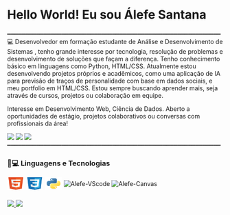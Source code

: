 # Hello World! Eu sou Álefe Santana
━━━━━━━━━━━━━━━━━━━━━━━━━━━━━━━━━━━━━━━━━━━━━━━━━━━━━━━━━━━
💻 Desenvolvedor em formação estudante de Análise e Desenvolvimento de Sistemas , tenho grande interesse por tecnologia, resolução de problemas e desenvolvimento de soluções que façam a diferença.
Tenho conhecimento básico em linguagens como Python, HTML/CSS.
Atualmente estou desenvolvendo projetos próprios e acadêmicos, como uma aplicação de IA para previsão de traços de personalidade com base em dados sociais, e meu portfolio em HTML/CSS. Estou sempre buscando aprender mais, seja através de cursos, projetos ou colaboração em equipe.

Interesse em Desenvolvimento Web, Ciência de Dados. Aberto a oportunidades de estágio, projetos colaborativos ou conversas com profissionais da área!

<div>
  <a href="https://www.linkedin.com/in/álefe-santana-603377161/" target="_blank"><img src="https://img.shields.io/badge/-LinkedIn-%230077B5?style=for-the-badge&logo=linkedin&logoColor=white" target="_blank"></a>
  <a href = "mailto:alefedxgf@gmail.com"><img src="https://img.shields.io/badge/-Gmail-%23333?style=for-the-badge&logo=gmail&logoColor=white" target="_blank"></a>
  <a href="https://instagram.com/alefe__santana" target="_blank"><img src="https://img.shields.io/badge/-Instagram-%23E4405F?style=for-the-badge&logo=instagram&logoColor=white" target="_blank"></a>

</div>
━━━━━━━━━━━━━━━━━━━━━━━━━━━━━━━━━━━━━━━━━━━━━━━━━━━━━━━━━━━

### 🧠💻 Linguagens e Tecnologias 

<div style="display: inline_block">
  <img align="center" alt="Alefe-HTML" height="30" width="40" src="https://raw.githubusercontent.com/devicons/devicon/master/icons/html5/html5-original.svg">
  <img align="center" alt="Alefe-CSS" height="30" width="40" src="https://raw.githubusercontent.com/devicons/devicon/master/icons/css3/css3-original.svg">
  <img align="center" alt="Alefe-Python" height="30" width="40" src="https://raw.githubusercontent.com/devicons/devicon/master/icons/python/python-original.svg">
  <img align="center" alt="Alefe-VScode" height="30" width="40" src="https://cdn.jsdelivr.net/gh/devicons/devicon@latest/icons/vscode/vscode-original.svg"> <img align="center" alt="Alefe-Canvas" height="30" width="40" src="https://cdn.jsdelivr.net/gh/devicons/devicon@latest/icons/canva/canva-original.svg"        
</div><br>

###
<div>
  <a href="https://github.com/Alefe-SdS">
  <img height ="180em" src="https://github-readme-stats.vercel.app/api?username=Alefe-SdS&show_icons=true&theme=merko&include_all_commits=true&count_private=true"/>
  <img height ="180em" src="https://github-readme-stats.vercel.app/api/top-langs/?username=Alefe-SdS&layout=compact&langs_count=16&theme=merko"/>
</div>
    






